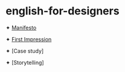 # english-for-designers
✦ [Manifesto](designmanifesto.pdf)

✦ [First Impression](luongportfolio.pdf)

✦ [Case study]

✦ [Storytelling]

